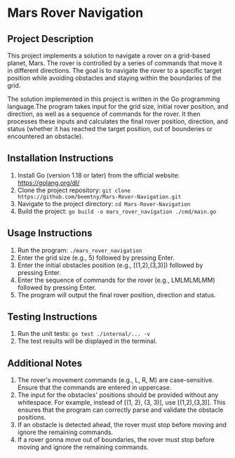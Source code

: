 # Mars Rover Navigation

## Project Description

This project implements a solution to navigate a rover on a grid-based planet, Mars. The rover is controlled by a series of commands that move it in different directions. The goal is to navigate the rover to a specific target position while avoiding obstacles and staying within the boundaries of the grid.

The solution implemented in this project is written in the Go programming language.The program takes input for the grid size, initial rover position, and direction, as well as a sequence of commands for the rover. It then processes these inputs and calculates the final rover position, direction, and status (whether it has reached the target position, out of bounderies or encountered an obstacle).

## Installation Instructions

1. Install Go (version 1.18 or later) from the official website: https://golang.org/dl/
2. Clone the project repository: `git clone https://github.com/beemtny/Mars-Rover-Navigation.git`
3. Navigate to the project directory: `cd Mars-Rover-Navigation`
4. Build the project: `go build -o mars_rover_navigation ./cmd/main.go`

## Usage Instructions

1. Run the program: `./mars_rover_navigation`
2. Enter the grid size (e.g., 5) followed by pressing Enter.
3. Enter the initial obstacles position (e.g., [(1,2),(3,3)]) followed by pressing Enter.
4. Enter the sequence of commands for the rover (e.g., LMLMLMLMM) followed by pressing Enter.
5. The program will output the final rover position, direction and status.

## Testing Instructions

1. Run the unit tests: `go test ./internal/... -v`
2. The test results will be displayed in the terminal.

## Additional Notes

1. The rover's movement commands (e.g., L, R, M) are case-sensitive. Ensure that the commands are entered in uppercase.
2. The input for the obstacles' positions should be provided without any whitespace. For example, instead of [(1, 2), (3, 3)], use [(1,2),(3,3)]. This ensures that the program can correctly parse and validate the obstacle positions.
3. If an obstacle is detected ahead, the rover must stop before moving and ignore the remaining commands.
4. If a rover gonna move out of boundaries, the rover must stop before moving and ignore the remaining commands.
